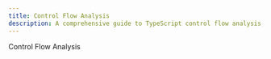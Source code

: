 ```yaml
---
title: Control Flow Analysis
description: A comprehensive guide to TypeScript control flow analysis, including how TypeScript understands types in different contexts.
---
```


Control Flow Analysis